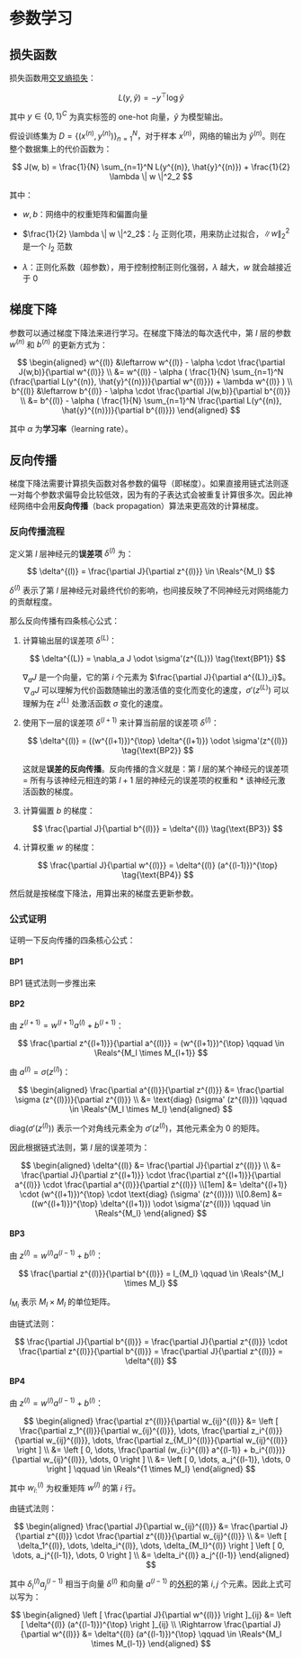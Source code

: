 # 参数学习

## 损失函数

损失函数用[交叉熵损失](/ai/ml/basic-ml/loss-function/#交叉熵损失)：

$$
L(y, \hat{y}) = -y^{\top} \log \hat{y}
$$

其中 $y \in \{0,1\}^C$ 为真实标签的 one-hot 向量，$\hat{y}$ 为模型输出。

假设训练集为 $D = \{ (x^{(n)}, y^{(n)}) \}_{n=1}^N$，对于样本 $x^{(n)}$，网络的输出为 $\hat{y}^{(n)}$。则在整个数据集上的代价函数为：

$$
J(w, b) = \frac{1}{N} \sum_{n=1}^N L(y^{(n)}, \hat{y}^{(n)}) + \frac{1}{2} \lambda \| w \|^2_2
$$

其中：

- $w, b$：网络中的权重矩阵和偏置向量

- $\frac{1}{2} \lambda \| w \|^2_2$：$l_2$ 正则化项，用来防止过拟合，$\| w \|^2_2$ 是一个 $l_2$ 范数

- $\lambda$：正则化系数（超参数），用于控制控制正则化强弱，$\lambda$ 越大，$w$ 就会越接近于 0

## 梯度下降

参数可以通过梯度下降法来进行学习。在梯度下降法的每次迭代中，第 $l$ 层的参数 $w^{(n)}$ 和 $b^{(n)}$ 的更新方式为：

$$
\begin{aligned}
   w^{(l)} &\leftarrow w^{(l)} - \alpha \cdot \frac{\partial J(w,b)}{\partial w^{(l)}} \\
           &= w^{(l)} - \alpha ( \frac{1}{N} \sum_{n=1}^N (\frac{\partial L(y^{(n)}, \hat{y}^{(n)})}{\partial w^{(l)}}) + \lambda w^{(l)} ) \\
    b^{(l)} &\leftarrow b^{(l)} - \alpha \cdot \frac{\partial J(w,b)}{\partial b^{(l)}} \\
           &= b^{(l)} - \alpha ( \frac{1}{N} \sum_{n=1}^N \frac{\partial L(y^{(n)}, \hat{y}^{(n)})}{\partial b^{(l)}})
\end{aligned}
$$

其中 $\alpha$ 为**学习率**（learning rate）。

## 反向传播

梯度下降法需要计算损失函数对各参数的偏导（即梯度）。如果直接用链式法则逐一对每个参数求偏导会比较低效，因为有的子表达式会被重复计算很多次。因此神经网络中会用**反向传播**（back propagation）算法来更高效的计算梯度。

### 反向传播流程

定义第 $l$ 层神经元的**误差项** $\delta^{(l)}$ 为：

$$
\delta^{(l)} = \frac{\partial J}{\partial z^{(l)}} \in \Reals^{M_l}
$$

$\delta^{(l)}$ 表示了第 $l$ 层神经元对最终代价的影响，也间接反映了不同神经元对网络能力的贡献程度。

那么反向传播有四条核心公式：

1. 计算输出层的误差项 $\delta^{(L)}$：

    $$
    \delta^{(L)} = \nabla_a J \odot \sigma'(z^{(L)}) \tag{\text{BP1}}
    $$

    $\nabla_a J$ 是一个向量，它的第 $i$ 个元素为 $\frac{\partial J}{\partial a^{(L)}_i}$。$\nabla_a J$ 可以理解为代价函数随输出的激活值的变化而变化的速度，$\sigma'(z^{(L)})$ 可以理解为在 $z^{(L)}$ 处激活函数 $\sigma$ 变化的速度。

2. 使用下一层的误差项 $\delta^{(l+1)}$ 来计算当前层的误差项 $\delta^{(l)}$：

    $$
    \delta^{(l)} = ((w^{(l+1)})^{\top} \delta^{(l+1)}) \odot \sigma'(z^{(l)}) \tag{\text{BP2}}
    $$

    这就是**误差的反向传播**。反向传播的含义就是：第 $l$ 层的某个神经元的误差项 = 所有与该神经元相连的第 $l + 1$ 层的神经元的误差项的权重和 * 该神经元激活函数的梯度。

3. 计算偏置 $b$ 的梯度：

    $$
    \frac{\partial J}{\partial b^{(l)}} = \delta^{(l)} \tag{\text{BP3}}
    $$

3. 计算权重 $w$ 的梯度：

    $$
    \frac{\partial J}{\partial w^{(l)}} = \delta^{(l)} (a^{(l-1)})^{\top} \tag{\text{BP4}}
    $$

然后就是按梯度下降法，用算出来的梯度去更新参数。

### 公式证明

证明一下反向传播的四条核心公式：

#### BP1

BP1 链式法则一步推出来

#### BP2

由 $z^{(l+1)} = w^{(l+1)}a^{(l)} + b^{(l+1)}$：

$$
\frac{\partial z^{(l+1)}}{\partial a^{(l)}} = (w^{(l+1)})^{\top} \qquad \in \Reals^{M_l \times M_{l+1}}
$$

由 $a^{(l)} = \sigma (z^{(l)})$：

$$
\begin{aligned}
    \frac{\partial a^{(l)}}{\partial z^{(l)}} &= \frac{\partial \sigma (z^{(l)})}{\partial z^{(l)}} \\
        &= \text{diag} (\sigma' (z^{(l)})) \qquad \in \Reals^{M_l \times M_l}
\end{aligned}
$$

$\text{diag} (\sigma' (z^{(l)}))$ 表示一个对角线元素全为 $\sigma' (z^{(l)})$，其他元素全为 0 的矩阵。

因此根据链式法则，第 $l$ 层的误差项为：

$$
\begin{aligned}
    \delta^{(l)} &=  \frac{\partial J}{\partial z^{(l)}} \\
        &= \frac{\partial J}{\partial z^{(l+1)}} \cdot \frac{\partial z^{(l+1)}}{\partial a^{(l)}} \cdot \frac{\partial a^{(l)}}{\partial z^{(l)}} \\[1em]
        &= \delta^{(l+1)} \cdot (w^{(l+1)})^{\top} \cdot \text{diag} (\sigma' (z^{(l)})) \\[0.8em]
        &= ((w^{(l+1)})^{\top} \delta^{(l+1)}) \odot \sigma'(z^{(l)}) \qquad \in \Reals^{M_l}
\end{aligned}
$$

#### BP3

由 $z^{(l)} = w^{(l)}a^{(l-1)} + b^{(l)}$：

$$
\frac{\partial z^{(l)}}{\partial b^{(l)}} = I_{M_l} \qquad \in \Reals^{M_l \times M_l}
$$

$I_{M_l}$ 表示 $M_l \times M_l$ 的单位矩阵。

由链式法则：

$$
\frac{\partial J}{\partial b^{(l)}} = \frac{\partial J}{\partial z^{(l)}} \cdot \frac{\partial z^{(l)}}{\partial b^{(l)}} = \frac{\partial J}{\partial z^{(l)}} = \delta^{(l)}
$$

#### BP4

由 $z^{(l)} = w^{(l)}a^{(l-1)} + b^{(l)}$：

$$
\begin{aligned}
    \frac{\partial z^{(l)}}{\partial w_{ij}^{(l)}} &= \left [ \frac{\partial z_1^{(l)}}{\partial w_{ij}^{(l)}}, \dots, \frac{\partial z_i^{(l)}}{\partial w_{ij}^{(l)}}, \dots, \frac{\partial z_{M_l}^{(l)}}{\partial w_{ij}^{(l)}}  \right ] \\
        &= \left [ 0, \dots, \frac{\partial (w_{i:}^{(l)} a^{(l-1)} + b_i^{(l)})}{\partial w_{ij}^{(l)}}, \dots, 0  \right ] \\
        &= \left [ 0, \dots, a_j^{(l-1)}, \dots, 0  \right ] \qquad \in \Reals^{1 \times M_l}
\end{aligned}
$$

其中 $w_{i:}^{(l)}$ 为权重矩阵 $w^{(l)}$ 的第 $i$ 行。

由链式法则：

$$
\begin{aligned}
    \frac{\partial J}{\partial w_{ij}^{(l)}} &= \frac{\partial J}{\partial z^{(l)}} \cdot \frac{\partial z^{(l)}}{\partial w_{ij}^{(l)}} \\
        &=  \left [ \delta_1^{(l)}, \dots, \delta_i^{(l)}, \dots, \delta_{M_l}^{(l)} \right ] \left [ 0, \dots, a_j^{(l-1)}, \dots, 0  \right ] \\
        &= \delta_i^{(l)} a_j^{(l-1)}
\end{aligned}
$$

其中 $\delta_i^{(l)} a_j^{(l-1)}$ 相当于向量 $\delta^{(l)}$ 和向量 $a^{(l-1)}$ 的[外积](/math/linear-algebra/matrix-multiplication/#11-向量-x-向量)的第 $i,j$ 个元素。因此上式可以写为：

$$
\begin{aligned}
    \left [ \frac{\partial J}{\partial w^{(l)}} \right ]_{ij} &= \left [ \delta^{(l)} (a^{(l-1)})^{\top} \right ]_{ij} \\
    \Rightarrow \frac{\partial J}{\partial w^{(l)}} &= \delta^{(l)} (a^{(l-1)})^{\top} \qquad \in \Reals^{M_l \times M_{l-1}}
\end{aligned}
$$